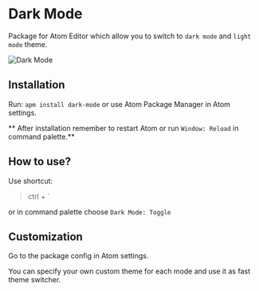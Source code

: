 # Dark Mode

Package for Atom Editor which allow you to switch to `dark mode` and `light mode` theme.

![Dark Mode](https://raw.githubusercontent.com/Exelord/dark-mode/master/DarkMode640.gif)

## Installation
Run: `apm install dark-mode` or use Atom Package Manager in Atom settings.

** After installation remember to restart Atom or run `Window: Reload` in command palette.**

## How to use?
Use shortcut:
> ctrl + \`

or in command palette choose `Dark Mode: Toggle`

## Customization
Go to the package config in Atom settings.

You can specify your own custom theme for each mode and use it as fast theme switcher.
